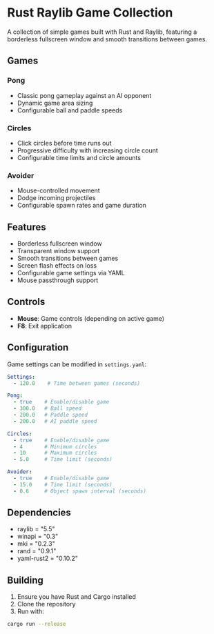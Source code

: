 # Rust Raylib Game Collection

A collection of simple games built with Rust and Raylib, featuring a borderless fullscreen window and smooth transitions between games.

## Games

### Pong
- Classic pong gameplay against an AI opponent
- Dynamic game area sizing
- Configurable ball and paddle speeds

### Circles
- Click circles before time runs out
- Progressive difficulty with increasing circle count
- Configurable time limits and circle amounts

### Avoider
- Mouse-controlled movement
- Dodge incoming projectiles
- Configurable spawn rates and game duration

## Features

- Borderless fullscreen window
- Transparent window support
- Smooth transitions between games
- Screen flash effects on loss
- Configurable game settings via YAML
- Mouse passthrough support

## Controls

- **Mouse**: Game controls (depending on active game)
- **F8**: Exit application

## Configuration

Game settings can be modified in `settings.yaml`:

```yaml
Settings:
  - 120.0    # Time between games (seconds)

Pong:
  - true    # Enable/disable game
  - 300.0   # Ball speed
  - 200.0   # Paddle speed
  - 200.0   # AI paddle speed

Circles:
  - true    # Enable/disable game
  - 4       # Minimum circles
  - 10      # Maximum circles
  - 5.0     # Time limit (seconds)

Avoider:
  - true    # Enable/disable game
  - 15.0    # Time limit (seconds)
  - 0.6     # Object spawn interval (seconds)
```

## Dependencies

- raylib = "5.5"
- winapi = "0.3"
- mki = "0.2.3"
- rand = "0.9.1"
- yaml-rust2 = "0.10.2"

## Building

1. Ensure you have Rust and Cargo installed
2. Clone the repository
3. Run with:
```sh
cargo run --release
```
